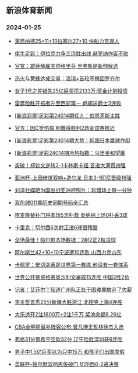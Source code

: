 ## 新浪体育新闻 
### 2024-01-25

+ [莱昂纳德25+11+10拉塞尔27+10 快船力克湖人](https://sports.sina.com.cn/basketball/nba/2024-01-24/doc-inaerexi9665032.shtml)

+ [佬牛足彩：伊拉克力争三连胜出线 赫罗纳作客不败](https://sports.sina.com.cn/l/2024-01-24/doc-inaequir6631631.shtml)

+ [官宣：雄鹿解雇主帅格里芬 里弗斯是新帅候选](https://sports.sina.com.cn/basketball/nba/2024-01-24/doc-inaequik2439843.shtml)

+ [热火与黄蜂达成交易：洛瑞+首轮签换回罗齐尔](https://sports.sina.com.cn/basketball/nba/2024-01-24/doc-inaequin6994772.shtml)

+ [女子1号之差错失25亿巨奖揽2133万:奖金计划投资](https://sports.sina.com.cn/l/2024-01-24/doc-inaeqpzq7101407.shtml)

+ [雷霆险胜开拓者升至西部第一 鹈鹕送爵士3连败](https://sports.sina.com.cn/basketball/nba/2024-01-24/doc-inaeqyrp6550729.shtml)

+ [[新浪彩票]足彩第24014期任九：伯恩茅斯主胜](https://sports.sina.com.cn/l/2024-01-24/doc-inaeqpzr9968810.shtml)

+ [官方：因C罗伤病 利雅得胜利2场友谊赛推迟](https://sports.sina.com.cn/global/others/2024-01-24/doc-inaequin7003548.shtml)

+ [[新浪彩票]足彩第24014期大势：韩国日本赢球作胆](https://sports.sina.com.cn/l/2024-01-24/doc-inaeqpzn2547542.shtml)

+ [[新浪彩票]足彩24014期冷热指数：马里坐和望赢](https://sports.sina.com.cn/l/2024-01-24/doc-inaeqpzq7106033.shtml)

+ [突破！郑钦文逆转2-1卡林斯卡娅 首进大满贯四强](https://sports.sina.com.cn/tennis/china/2024-01-24/doc-inaerrpa6645008.shtml)

+ [亚洲杯-上田绮世双响+造乌龙 日本3-1印尼晋级16强](https://sports.sina.com.cn/china/asia/2024-01-24/doc-inaervuy6552109.shtml)

+ [刘洋社媒晒为国出战亚洲杯照片：珍惜场上每一分钟](https://sports.sina.com.cn/china/national/2024-01-24/doc-inaerrpa6659982.shtml)

+ [双色球011期历史同期号码全汇总](https://sports.sina.com.cn/l/2024-01-24/doc-inaequin7019386.shtml)

+ [喀麦隆替补门将本场5次扑救 奥纳纳上场0扑丢3球](https://sports.sina.com.cn/g/2024-01-24/doc-inaermff9580504.shtml)

+ [卡里克：切尔西6次射正进6球很残酷](https://sports.sina.com.cn/g/2024-01-24/doc-inaermfa2197719.shtml)

+ [全场最佳！帕尔默本场数据：2射2正2粒进球](https://sports.sina.com.cn/g/2024-01-24/doc-inaermfa2201140.shtml)

+ [阿尔斯兰42+10+10宁波遭10连败 山西力克山东](https://sports.sina.com.cn/basketball/cba/2024-01-24/doc-inaervuz9406916.shtml)

+ [卡佩罗：安切洛蒂是世界第一教练 他没有一套体系](https://sports.sina.com.cn/g/pl/2024-01-24/doc-inaervuw1980199.shtml)

+ [世界公开赛资格赛奥沙利文豪取15连胜 中国2胜2负](https://sports.sina.com.cn/others/snooker/2024-01-24/doc-inaeqyrk6935286.shtml)

+ [记者：艾菲尔丁知道广州队正处于困难期放弃了欠薪](https://sports.sina.com.cn/china/j/2024-01-24/doc-inaerrpa6660311.shtml)

+ [李炎哲首秀25分新疆大胜浙江 北控克上海4连胜](https://sports.sina.com.cn/basketball/cba/2024-01-24/doc-inaervuy6557845.shtml)

+ [大乐透开2注1800万+2注1千万 奖池余额8.26亿](https://sports.sina.com.cn/l/2024-01-24/doc-inaervuz9413961.shtml)

+ [CBA全明星替补阵容公布:曾凡博王哲林徐杰入选](https://sports.sina.com.cn/basketball/cba/2024-01-24/doc-inaequip9863224.shtml)

+ [弗格31分贺希宁空砍32分 辽宁险胜深圳获6连胜](https://sports.sina.com.cn/basketball/cba/2024-01-24/doc-inaervuw2001816.shtml)

+ [男子中1.5亿巨奖以为只中15万 和孩子们出国度假](https://sports.sina.com.cn/l/2024-01-25/doc-inaessyn1541019.shtml)

+ [英联杯-帕尔默双响恩佐破门 切尔西6-2进决赛](https://sports.sina.com.cn/g/pl/2024-01-24/doc-inaequir6641846.shtml)

